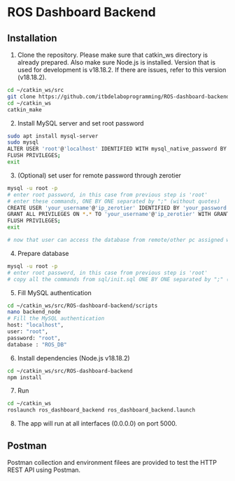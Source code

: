 # ROS Dashboard Backend

## Installation
1. Clone the repository. Please make sure that catkin_ws directory is already prepared. Also make sure Node.js is installed. Version that is used for development is v18.18.2. If there are issues, refer to this version (v18.18.2).
```bash
cd ~/catkin_ws/src
git clone https://github.com/itbdelaboprogramming/ROS-dashboard-backend.git
cd ~/catkin_ws
catkin_make
```

2. Install MySQL server and set root password
```bash
sudo apt install mysql-server
sudo mysql
ALTER USER 'root'@'localhost' IDENTIFIED WITH mysql_native_password BY 'root';
FLUSH PRIVILEGES;
exit
```

3. (Optional) set user for remote password through zerotier
```bash
mysql -u root -p
# enter root password, in this case from previous step is 'root'
# enter these commands, ONE BY ONE separated by ";" (without quotes)
CREATE USER 'your_username'@'ip_zerotier' IDENTIFIED BY 'your_password';
GRANT ALL PRIVILEGES ON *.* TO 'your_username'@'ip_zerotier' WITH GRANT OPTION;
FLUSH PRIVILEGES;
exit

# now that user can access the database from remote/other pc assigned with that IP address.
```

4. Prepare database
```bash
mysql -u root -p
# enter root password, in this case from previous step is 'root'
# copy all the commands from sql/init.sql ONE BY ONE separated by ";" (without quotes)
```
5. Fill MySQL authentication
```bash
cd ~/catkin_ws/src/ROS-dashboard-backend/scripts
nano backend_node
# Fill the MySQL authentication
host: "localhost",
user: "root",
password: "root",
database : "ROS_DB"
```
6. Install dependencies (Node.js v18.18.2)
```bash
cd ~/catkin_ws/src/ROS-dashboard-backend
npm install
```

7. Run
```bash
cd ~/catkin_ws
roslaunch ros_dashboard_backend ros_dashboard_backend.launch
```

8. The app will run at all interfaces (0.0.0.0) on port 5000.

## Postman
Postman collection and environment filees are provided to test the HTTP REST API using Postman.